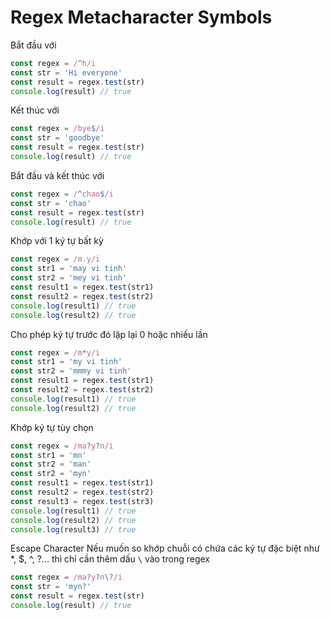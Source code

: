 # Regex Metacharacter Symbols

Bắt đầu với

```javascript
const regex = /^h/i
const str = 'Hi everyone'
const result = regex.test(str)
console.log(result) // true
```

Kết thúc với

```javascript
const regex = /bye$/i
const str = 'goodbye'
const result = regex.test(str)
console.log(result) // true
```

Bắt đầu và kết thúc với

```javascript
const regex = /^chao$/i
const str = 'chao'
const result = regex.test(str)
console.log(result) // true
```

Khớp với 1 ký tự bất kỳ

```javascript
const regex = /m.y/i
const str1 = 'may vi tinh'
const str2 = 'mey vi tinh'
const result1 = regex.test(str1)
const result2 = regex.test(str2)
console.log(result1) // true
console.log(result2) // true
```

Cho phép ký tự trước đó lặp lại 0 hoặc nhiều lần

```javascript
const regex = /m*y/i
const str1 = 'my vi tinh'
const str2 = 'mmmy vi tinh'
const result1 = regex.test(str1)
const result2 = regex.test(str2)
console.log(result1) // true
console.log(result2) // true
```

Khớp ký tự tùy chọn

```javascript
const regex = /ma?y?n/i
const str1 = 'mn'
const str2 = 'man'
const str2 = 'myn'
const result1 = regex.test(str1)
const result2 = regex.test(str2)
const result3 = regex.test(str3)
console.log(result1) // true
console.log(result2) // true
console.log(result3) // true
```

Escape Character
Nếu muốn so khớp chuỗi có chứa các ký tự đặc biệt như \*, $, ^, ?... thì chỉ cần thêm dấu `\` vào trong regex

```javascript
const regex = /ma?y?n\?/i
const str = 'myn?'
const result = regex.test(str)
console.log(result) // true
```
